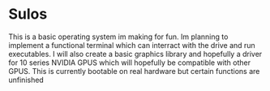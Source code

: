 # Sulos

This is a basic operating system im making for fun.
Im planning to implement a functional terminal which can interract with the drive and run executables.
I will also create a basic graphics library and hopefully a driver for 10 series NVIDIA GPUS which will hopefully be compatible with other GPUS.
This is currently bootable on real hardware but certain functions are unfinished
